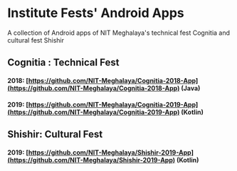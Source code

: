 # Institute Fests' Android Apps
A collection of Android apps of NIT Meghalaya's technical fest Cognitia and cultural fest Shishir

## Cognitia : Technical Fest

#### 2018: [https://github.com/NIT-Meghalaya/Cognitia-2018-App](https://github.com/NIT-Meghalaya/Cognitia-2018-App) **(Java)**
#### 2019: [https://github.com/NIT-Meghalaya/Cognitia-2019-App](https://github.com/NIT-Meghalaya/Cognitia-2019-App) **(Kotlin)**

## Shishir: Cultural Fest

#### 2019: [https://github.com/NIT-Meghalaya/Shishir-2019-App](https://github.com/NIT-Meghalaya/Shishir-2019-App) **(Kotlin)**
